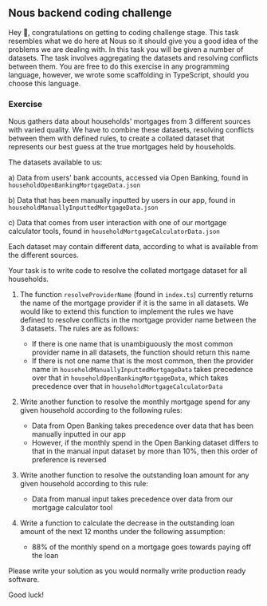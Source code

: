 ## Nous backend coding challenge

Hey 👋, congratulations on getting to coding challenge stage. This task resembles what we do here at Nous so it should give you a good idea of the problems we are dealing with. In this task you will be given a number of datasets. The task involves aggregating the datasets and resolving conflicts between them. You are free to do this exercise in any programming language, however, we wrote some scaffolding in TypeScript, should you choose this language.

### Exercise

Nous gathers data about households' mortgages from 3 different sources with varied quality. We have to combine these datasets, resolving conflicts between them with defined rules, to create a collated dataset that represents our best guess at the true mortgages held by households.

The datasets available to us:

a) Data from users' bank accounts, accessed via Open Banking, found in `householdOpenBankingMortgageData.json`

b) Data that has been manually inputted by users in our app, found in `householdManuallyInputtedMortgageData.json`

c) Data that comes from user interaction with one of our mortgage calculator tools, found in `householdMortgageCalculatorData.json`

Each dataset may contain different data, according to what is available from the different sources.

Your task is to write code to resolve the collated mortgage dataset for all households.

1. The function `resolveProviderName` (found in `index.ts`) currently returns the name of the mortgage provider if it is the same in all datasets. We would like to extend this function to implement the rules we have defined to resolve conflicts in the mortgage provider name between the 3 datasets. The rules are as follows:
   - If there is one name that is unambiguously the most common provider name in all datasets, the function should return this name
   - If there is not one name that is the most common, then the provider name in `householdManuallyInputtedMortgageData` takes precedence over that in `householdOpenBankingMortgageData`, which takes precedence over that in `householdMortgageCalculatorData`

2. Write another function to resolve the monthly mortgage spend for any given household according to the following rules:
   - Data from Open Banking takes precedence over data that has been manually inputted in our app
   - However, if the monthly spend in the Open Banking dataset differs to that in the manual input dataset by more than 10%, then this order of preference is reversed

3. Write another function to resolve the outstanding loan amount for any given household according to this rule:
   - Data from manual input takes precedence over data from our mortgage calculator tool

4. Write a function to calculate the decrease in the outstanding loan amount of the next 12 months under the following assumption:
   - 88% of the monthly spend on a mortgage goes towards paying off the loan

Please write your solution as you would normally write production ready software.

Good luck!

